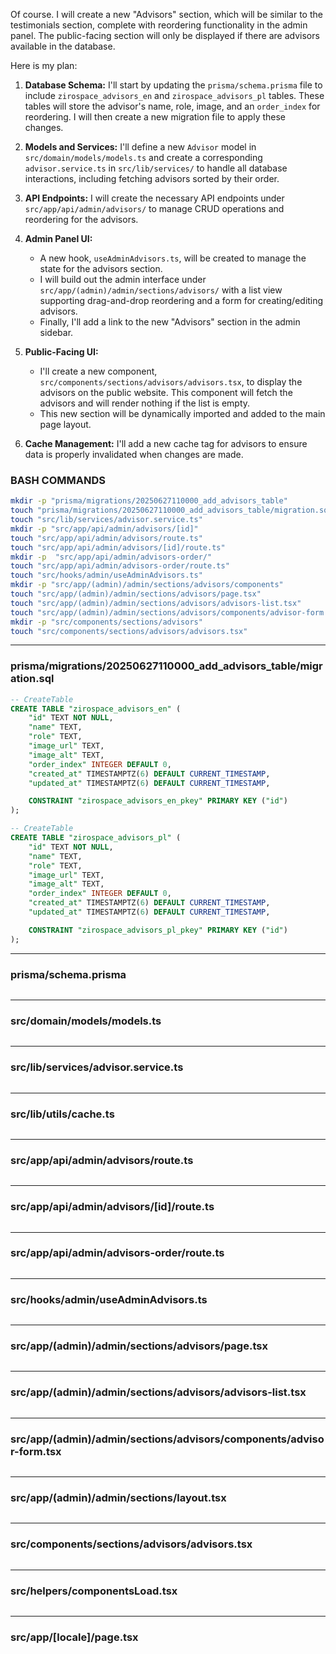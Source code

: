 Of course. I will create a new "Advisors" section, which will be similar to the testimonials section, complete with reordering functionality in the admin panel. The public-facing section will only be displayed if there are advisors available in the database.

Here is my plan:

1.  **Database Schema:** I'll start by updating the `prisma/schema.prisma` file to include `zirospace_advisors_en` and `zirospace_advisors_pl` tables. These tables will store the advisor's name, role, image, and an `order_index` for reordering. I will then create a new migration file to apply these changes.

2.  **Models and Services:** I'll define a new `Advisor` model in `src/domain/models/models.ts` and create a corresponding `advisor.service.ts` in `src/lib/services/` to handle all database interactions, including fetching advisors sorted by their order.

3.  **API Endpoints:** I will create the necessary API endpoints under `src/app/api/admin/advisors/` to manage CRUD operations and reordering for the advisors.

4.  **Admin Panel UI:**
    *   A new hook, `useAdminAdvisors.ts`, will be created to manage the state for the advisors section.
    *   I will build out the admin interface under `src/app/(admin)/admin/sections/advisors/` with a list view supporting drag-and-drop reordering and a form for creating/editing advisors.
    *   Finally, I'll add a link to the new "Advisors" section in the admin sidebar.

5.  **Public-Facing UI:**
    *   I'll create a new component, `src/components/sections/advisors/advisors.tsx`, to display the advisors on the public website. This component will fetch the advisors and will render nothing if the list is empty.
    *   This new section will be dynamically imported and added to the main page layout.

6.  **Cache Management:** I'll add a new cache tag for advisors to ensure data is properly invalidated when changes are made.

### BASH COMMANDS
```bash
mkdir -p "prisma/migrations/20250627110000_add_advisors_table"
touch "prisma/migrations/20250627110000_add_advisors_table/migration.sql"
touch "src/lib/services/advisor.service.ts"
mkdir -p "src/app/api/admin/advisors/[id]"
touch "src/app/api/admin/advisors/route.ts"
touch "src/app/api/admin/advisors/[id]/route.ts"
mkdir -p  "src/app/api/admin/advisors-order/"
touch "src/app/api/admin/advisors-order/route.ts"
touch "src/hooks/admin/useAdminAdvisors.ts"
mkdir -p "src/app/(admin)/admin/sections/advisors/components"
touch "src/app/(admin)/admin/sections/advisors/page.tsx"
touch "src/app/(admin)/admin/sections/advisors/advisors-list.tsx"
touch "src/app/(admin)/admin/sections/advisors/components/advisor-form.tsx"
mkdir -p "src/components/sections/advisors"
touch "src/components/sections/advisors/advisors.tsx"
```
-------------------------------------------------------------------------------
### prisma/migrations/20250627110000_add_advisors_table/migration.sql
```sql
-- CreateTable
CREATE TABLE "zirospace_advisors_en" (
    "id" TEXT NOT NULL,
    "name" TEXT,
    "role" TEXT,
    "image_url" TEXT,
    "image_alt" TEXT,
    "order_index" INTEGER DEFAULT 0,
    "created_at" TIMESTAMPTZ(6) DEFAULT CURRENT_TIMESTAMP,
    "updated_at" TIMESTAMPTZ(6) DEFAULT CURRENT_TIMESTAMP,

    CONSTRAINT "zirospace_advisors_en_pkey" PRIMARY KEY ("id")
);

-- CreateTable
CREATE TABLE "zirospace_advisors_pl" (
    "id" TEXT NOT NULL,
    "name" TEXT,
    "role" TEXT,
    "image_url" TEXT,
    "image_alt" TEXT,
    "order_index" INTEGER DEFAULT 0,
    "created_at" TIMESTAMPTZ(6) DEFAULT CURRENT_TIMESTAMP,
    "updated_at" TIMESTAMPTZ(6) DEFAULT CURRENT_TIMESTAMP,

    CONSTRAINT "zirospace_advisors_pl_pkey" PRIMARY KEY ("id")
);
```
-------------------------------------------------------------------------------
### prisma/schema.prisma
```prisma
```
-------------------------------------------------------------------------------
### src/domain/models/models.ts
```typescript
```
-------------------------------------------------------------------------------
### src/lib/services/advisor.service.ts
```typescript
```
-------------------------------------------------------------------------------
### src/lib/utils/cache.ts
```typescript
```
-------------------------------------------------------------------------------
### src/app/api/admin/advisors/route.ts
```typescript
```
-------------------------------------------------------------------------------
### src/app/api/admin/advisors/[id]/route.ts
```typescript
```
-------------------------------------------------------------------------------
### src/app/api/admin/advisors-order/route.ts
```typescript
```
-------------------------------------------------------------------------------
### src/hooks/admin/useAdminAdvisors.ts
```typescript
```
-------------------------------------------------------------------------------
### src/app/(admin)/admin/sections/advisors/page.tsx
```tsx
```
-------------------------------------------------------------------------------
### src/app/(admin)/admin/sections/advisors/advisors-list.tsx
```tsx
```
-------------------------------------------------------------------------------
### src/app/(admin)/admin/sections/advisors/components/advisor-form.tsx
```tsx
```
-------------------------------------------------------------------------------
### src/app/(admin)/admin/sections/layout.tsx
```tsx
```
-------------------------------------------------------------------------------
### src/components/sections/advisors/advisors.tsx
```typescript
```
-------------------------------------------------------------------------------
### src/helpers/componentsLoad.tsx
```typescript
```
-------------------------------------------------------------------------------
### src/app/[locale]/page.tsx
```typescript
```